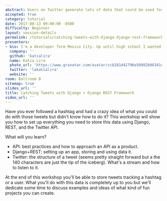 ```yaml
---
abstract: Users on Twitter generate lots of data that could be used for a million different purposes. Django and DRF are amazing tools that handle large amounts of content. That's a match made in heaven. Imagine what a developer could accomplish by combining these technologies. The sky is the limit.
accepted: true
category: tutorial
date: 2017-08-13 09:00:00 -0500
difficulty: Beginner
layout: session-details
permalink: /tutorials/catching-tweets-with-django-django-rest-framework/
presenters:
- bio: I'm a developer form Mexico City. Up until high school I wanted to be an architect. I liked the craft of drawing blueprints by hand, but then autoCAD and computers came along and my life plan changed completely. I didn't know what to study around computers so I went to Industrial Engineering, when I found out that Chemistry was a BIG part of the curriculum I ran the other way. I switched to IT and it was mostly hardware but it was good enough. Then I horribly failed my first class of coding :( It was a difficult adjustment, from blueprints to code, but I went to summer school where a great teacher showed me that incredible feeling you get when your code works and you can bring ideas to life! I never looked back. I'm submitting this proposal so late because it took a lot of talking myself in and out of it. My journey hasn't been from point A to B and I'm taking the first step towards the next dot as a speaker. We'll see how it goes.
  company: ''
  github: 'katialira'
  name: Katia Lira
  photo_url: 'https://www.gravatar.com/avatar/ccb281d42796e50982b08341d6d96132?s=400'
  twitter: 'lakatialira'
  website: ''
room: Ballroom B
sitemap: true
slides_url: ''
title: Catching Tweets with Django + Django REST Framework
video_url: ''
---
```


Have you ever followed a hashtag and had a crazy idea of what you could do with those tweets but didn't know how to do it? This workshop will show you how to set up everything you need to store this data using Django, REST, and the Twitter API.

What will you learn?

- API: best practices and how to approach an API as a product.
- Django+REST: setting up an app, storing and using data it.
- Twitter: the structure of a tweet (seems pretty straight forward but a the 140 characters are just the tip of the iceberg). What's a stream and how to listen to it.

At the end of this workshop you'll be able to store tweets tracking a hashtag or a user. What you'll do with this data is completely up to you but we'll dedicate some time to discuss examples and ideas of what kind of fun projects you can create.
